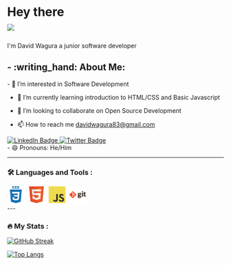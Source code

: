 <h1>
  Hey there <br>
  <img src="https://media.giphy.com/media/hvRJCLFzcasrR4ia7z/giphy.gif" width="30px"/>
</h1>

  <p>I'm David Wagura a junior software developer</p>

<h2>
  - :writing_hand: About Me:
</h2>
- 👀 I’m interested in Software Development <br>

- 🌱 I’m currently learning introduction to HTML/CSS and Basic Javascript<br>

- 💞️ I’m looking to collaborate on Open Source Development<br>

- 📫 How to reach me davidwagura83@gmail.com
<div id="badges">
  <a href="https://www.linkedin.com/in/davidwanjohi/">
    <img src="https://img.shields.io/badge/LinkedIn-blue?style=for-the-badge&logo=linkedin&logoColor=white" alt="LinkedIn Badge"/>
  </a>
  <a href="https://twitter.com/DavyWagura">
    <img src="https://img.shields.io/badge/Twitter-blue?style=for-the-badge&logo=twitter&logoColor=white" alt="Twitter Badge"/>
  </a>
</div>
- 😄 Pronouns: He/Him
  

 ---

### :hammer_and_wrench: Languages and Tools :
<div>
  <img src="https://github.com/devicons/devicon/blob/master/icons/css3/css3-plain-wordmark.svg"  title="CSS3" alt="CSS" width="40" height="40"/>&nbsp;
  <img src="https://github.com/devicons/devicon/blob/master/icons/html5/html5-original.svg" title="HTML5" alt="HTML" width="40" height="40"/>&nbsp;
  <img src="https://github.com/devicons/devicon/blob/master/icons/javascript/javascript-original.svg" title="JavaScript" alt="JavaScript" width="40" height="40"/>&nbsp;
  <img src="https://github.com/devicons/devicon/blob/master/icons/git/git-original-wordmark.svg" title="Git" **alt="Git" width="40" height="40"/>
</div>
---

### :fire: My Stats :
[![GitHub Streak](http://github-readme-streak-stats.herokuapp.com?user=davidwagura&theme=dark&background=000000)](https://git.io/streak-stats)

[![Top Langs](https://github-readme-stats.vercel.app/api/top-langs/?username=davidwagura&layout=compact&theme=vision-friendly-dark)](https://github.com/anuraghazra/github-readme-stats)


<!---
davidwagura/davidwagura is a ✨ special ✨ repository because its `README.md` (this file) appears on your GitHub profile.
You can click the Preview link to take a look at your changes.
--->
